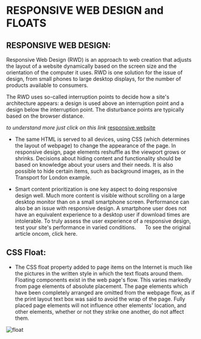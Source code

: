 # RESPONSIVE WEB DESIGN and FLOATS

## RESPONSIVE WEB DESIGN:

Responsive Web Design (RWD) is an approach to web creation that adjusts the layout of a website dynamically based on the screen size and the orientation of the computer it uses. RWD is one solution for the issue of design, from small phones to large desktop displays, for the number of products available to consumers.


The RWD uses so-called interruption points to decide how a site's architecture appears: a design is used above an interruption point and a design below the interruption point. The disturbance points are typically based on the browser distance.


*to understand more just click on this link*
[responsive website](https://s3.amazonaws.com/media.nngroup.com/media/editor/2014/04/25/london_700_2.mp4)


- The same HTML is served to all devices, using CSS (which determines the layout of webpage) to change the appearance of the page. In responsive design, page elements reshuffle as the viewport grows or shrinks. Decisions about hiding content and functionality should be based on knowledge about your users and their needs. It is also possible to hide certain items, such as background images, as in the Transport for London example.

- Smart content prioritization is one key aspect to doing responsive design well. Much more content is visible without scrolling on a large desktop monitor than on a small smartphone screen. Performance can also be an issue with responsive design. A smartphone user does not have an equivalent experience to a desktop user if download times are intolerable. To truly assess the user experience of a responsive design, test your site's performance in varied conditions.      To see the original article oncom, click here.

## CSS Float:
- The CSS float property added to page items on the Internet is much like the pictures in the written style in which the text floats around them. Floating components exist in the web page's flow. This varies markedly from page elements of absolute placement. The page elements which have been completely arranged are omitted from the webpage flow, as if the print layout text box was said to avoid the wrap of the page. Fully placed page elements will not influence other elements' location, and other elements, whether or not they strike one another, do not affect them.


![float](https://miro.medium.com/max/400/1*Pmav9Qash-j9i6b4-D7EyA.png)